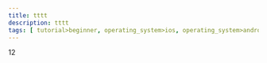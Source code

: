```yaml
---
title: tttt
description: tttt
tags: [ tutorial>beginner, operating_system>ios, operating_system>android, topic>sapui5 ]
---
```

12
